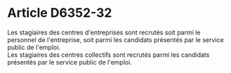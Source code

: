 # Article D6352-32

  
Les stagiaires des centres d'entreprises sont recrutés soit parmi le personnel de l'entreprise, soit parmi les candidats présentés par le service public de l'emploi.   
Les stagiaires des centres collectifs sont recrutés parmi les candidats présentés par le service public de l'emploi.